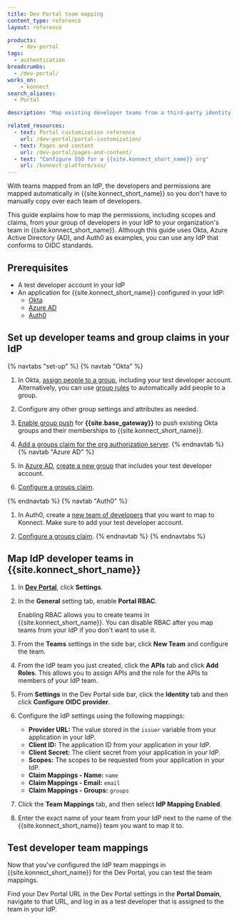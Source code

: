 ```yaml
---
title: Dev Portal team mapping
content_type: reference
layout: reference

products:
    - dev-portal
tags:
  - authentication
breadcrumbs:
  - /dev-portal/
works_on:
    - konnect
search_aliases:
  - Portal

description: "Map existing developer teams from a third-party identity provider (IdP) and their permissions to elements in a {{site.konnect_short_name}} Dev Portal."

related_resources:
  - text: Portal customization reference
    url: /dev-portal/portal-customization/
  - text: Pages and content
    url: /dev-portal/pages-and-content/
  - text: "Configure SSO for a {{site.konnect_short_name}} org"
    url: /konnect-platform/sso/
---
```


With teams mapped from an IdP, the developers and permissions are mapped automatically in {{site.konnect_short_name}} so you don't have to manually copy over each team of developers.

This guide explains how to map the permissions, including scopes and claims, from your group of developers in your IdP to your organization's team in {{site.konnect_short_name}}. Although this guide uses Okta, Azure Active Directory (AD), and Auth0 as examples, you can use any IdP that conforms to OIDC standards. 

## Prerequisites

* A test developer account in your IdP
* An application for {{site.konnect_short_name}} configured in your IdP:
    * [Okta](https://help.okta.com/en-us/content/topics/apps/apps_app_integration_wizard.htm)
    * [Azure AD](https://learn.microsoft.com/graph/toolkit/get-started/add-aad-app-registration)
    * [Auth0](https://auth0.com/docs/get-started/auth0-overview/create-applications)

## Set up developer teams and group claims in your IdP

{% navtabs "set-up" %}
{% navtab "Okta" %}
1. In Okta, [assign people to a group](https://help.okta.com/en-us/content/topics/users-groups-profiles/usgp-assign-group-people.htm), including your test developer account. Alternatively, you can use [group rules](https://help.okta.com/en-us/content/topics/users-groups-profiles/usgp-create-group-rules.htm) to automatically add people to a group.

1. Configure any other group settings and attributes as needed.

1. [Enable group push](https://help.okta.com/en-us/content/topics/users-groups-profiles/usgp-enable-group-push.htm) for **{{site.base_gateway}}** to push existing Okta groups and their memberships to {{site.konnect_short_name}}.

1. [Add a groups claim for the org authorization server](https://developer.okta.com/docs/guides/customize-tokens-groups-claim/main/#add-a-groups-claim-for-the-org-authorization-server).
{% endnavtab %}
{% navtab "Azure AD" %}
1. In [Azure AD](https://portal.azure.com/), [create a new group](https://learn.microsoft.com/azure/active-directory/fundamentals/how-to-manage-groups#create-a-basic-group-and-add-members) that includes your test developer account.

1. [Configure a groups claim](https://learn.microsoft.com/azure/active-directory/develop/optional-claims#configure-groups-optional-claims).

{% endnavtab %}
{% navtab "Auth0" %}
1. In Auth0, create a [new team of developers](https://auth0.com/docs/get-started/tenant-settings/auth0-teams) that you want to map to Konnect. Make sure to add your test developer account. 

1. [Configure a groups claim](https://auth0.com/docs/secure/tokens/json-web-tokens/create-custom-claims).
{% endnavtab %}
{% endnavtabs %}

## Map IdP developer teams in {{site.konnect_short_name}}

1. In [**Dev Portal**](https://cloud.konghq.com/portal), click **Settings**.

1. In the **General** setting tab, enable **Portal RBAC**.
    
    Enabling RBAC allows you to create teams in {{site.konnect_short_name}}. You can disable RBAC after you map teams from your IdP if you don't want to use it.

1. From the **Teams** settings in the side bar, click **New Team** and configure the team.

2. From the IdP team you just created, click the **APIs** tab and click **Add Roles**. This allows you to assign APIs and the role for the APIs to members of your IdP team.

3. From **Settings** in the Dev Portal side bar, click the **Identity** tab and then click **Configure OIDC provider**.

4. Configure the IdP settings using the following mappings:
    * **Provider URL:** The value stored in the `issuer` variable from your application in your IdP.
    * **Client ID:** The application ID from your application in your IdP.
    * **Client Secret:** The client secret from your application in your IdP.
    * **Scopes:** The scopes to be requested from your application in your IdP.
    * **Claim Mappings - Name:** `name`
    * **Claim Mappings - Email:** `email`
    * **Claim Mappings - Groups:** `groups`

5. Click the **Team Mappings** tab, and then select **IdP Mapping Enabled**.

6. Enter the exact name of your team from your IdP next to the name of the {{site.konnect_short_name}} team you want to map it to.

## Test developer team mappings

Now that you've configured the IdP team mappings in {{site.konnect_short_name}} for the Dev Portal, you can test the team mappings.

Find your Dev Portal URL in the Dev Portal settings in the **Portal Domain**, navigate to that URL, and log in as a test developer that is assigned to the team in your IdP.
